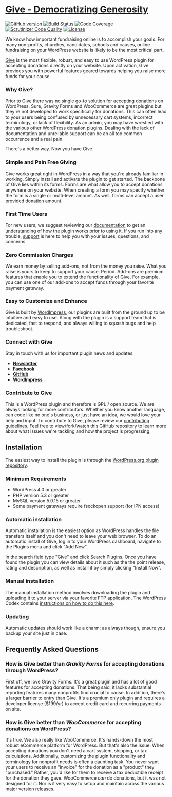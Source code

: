 # [Give - Democratizing Generosity](https://givewp.com "Give - Democratizing Generosity") #
[![GitHub version](https://badge.fury.io/gh/wordimpress%2Fgive.svg)](https://badge.fury.io/gh/wordimpress%2Fgive) [![Build Status](https://travis-ci.org/WordImpress/Give.svg?branch=master)](https://travis-ci.org/WordImpress/Give) [![Code Coverage](https://scrutinizer-ci.com/g/WordImpress/Give/badges/coverage.png?b=master)](https://scrutinizer-ci.com/g/WordImpress/Give/?branch=master) [![Scrutinizer Code Quality](https://scrutinizer-ci.com/g/WordImpress/Give/badges/quality-score.png?b=master)](https://scrutinizer-ci.com/g/WordImpress/Give/?branch=master) [![License](https://img.shields.io/badge/license-GPL--2.0%2B-green.svg)](https://github.com/WordImpress/Give/blob/master/license.txt)

We know how important fundraising online is to accomplish your goals. For many non-profits, churches, candidates, schools and causes, online fundraising on your WordPress website is likely to be the most critical part.

[Give](https://givewp.com "Give - Democratizing Generosity") is the most flexible, robust, and easy to use WordPress plugin for accepting donations directly on your website. Upon activation, Give provides you with powerful features geared towards helping you raise more funds for your cause.

### Why Give? ###

Prior to Give there was no single go-to solution for accepting donations on WordPress. Sure, Gravity Forms and WooCommerce are great plugins but they're not developed to work specifically for donations. This can often lead to your users being confused by unnecessary cart systems, incorrect terminology, or lack of flexibility. As an admin, you may have wrestled with the various other WordPress donation plugins. Dealing with the lack of documentation and unreliable support can be an all too common occurrence and a real pain.

There's a better way. Now you have Give.

### Simple and Pain Free Giving ###

Give works great right in WordPress in a way that you're already familiar in working. Simply install and activate the plugin to get started. The backbone of Give lies within its forms. Forms are what allow you to accept donations anywhere on your website. When creating a form you may specify whether the form is a single or multi-level amount. As well, forms can accept a user provided donation amount.

### First Time Users ###

For new users, we suggest reviewing our [documentation](https://givewp.com/documentation "Visit the Give docs") to get an understanding of how the plugin works prior to using it. If you run into any trouble, [support](https://givewp.com/support "Visit the Give support page") is here to help you with your issues, questions, and concerns.

### Zero Commission Charges ###

We earn money by selling add-ons, not from the money you raise. What you raise is yours to keep to support your cause. Period. Add-ons are premium features that enable you to extend the functionality of Give. For example, you can use one of our add-ons to accept funds through your favorite payment gateway.

### Easy to Customize and Enhance ###

Give is built by [WordImpress](http://wordimpress.com "Visit the the developers of Give - WordImpress"), our plugins are built from the ground up to be intuitive and easy to use. Along with the plugin is a support team that is dedicated, fast to respond, and always willing to squash bugs and help troubleshoot.

### Connect with Give ###

Stay in touch with us for important plugin news and updates:

* **[Newsletter](http://eepurl.com/bggG99 "Subscribe via MailChimp")**
* **[Facebook](http://facebook.com/wpgive "Visit the Give on Facebook")**
* **[GitHub](https://github.com/WordImpress/Give "Visit the the developers of Give - WordImpress")**
* **[WordImpress](http://wordimpress.com "Visit the the developers of Give - WordImpress")**

### Contribute to Give ###

This is a WordPress plugin and therefore is GPL / open source. We are always looking for more contributors. Whether you know another language, can code like no one's business, or just have an idea, we would love your help and input. To contribute to Give, please review our [contributing guidelines](CONTRIBUTING.md). Feel free to view/fork/watch this GitHub repository to learn more about what issues we're tackling and how the project is progressing.

## Installation ##

The easiest way to install the plugin is through the [WordPress.org plugin repository](http://wordpress.org/plugins/give "Give on the WordPress.org plugin repository").

### Minimum Requirements ###

* WordPress 4.0 or greater
* PHP version 5.3 or greater
* MySQL version 5.0.15 or greater
* Some payment gateways require fsockopen support (for IPN access)

### Automatic installation ###

Automatic installation is the easiest option as WordPress handles the file transfers itself and you don't need to leave your web browser. To do an automatic install of Give, log in to your WordPress dashboard, navigate to the Plugins menu and click "Add New".

In the search field type "Give" and click Search Plugins. Once you have found the plugin you can view details about it such as the the point release, rating and description, as well as install it by simply clicking "Install Now".

### Manual installation ###

The manual installation method involves downloading the plugin and uploading it to your server via your favorite FTP application. The WordPress Codex contains [instructions on how to do this here](http://codex.wordpress.org/Managing_Plugins#Manual_Plugin_Installation).

### Updating ###

Automatic updates should work like a charm; as always though, ensure you backup your site just in case.

## Frequently Asked Questions ##

### How is Give better than *Gravity Forms* for accepting donations through WordPress? ###

First off, we love Gravity Forms. It's a great plugin and has a lot of good features for accepting donations. That being said, it lacks substantial reporting features many nonprofits find crucial to cause. In addition, there's a larger barrier to entry than Give. It's a premium only plugin and requires a developer license ($199/yr) to accept credit card and recurring payments on site.

### How is Give better than *WooCommerce* for accepting donations on WordPress? ###

It's true. We also really like WooCommerce. It's hands-down the most robust eCommerce platform for WordPress. But that's also the issue. When accepting donations you don't need a cart system, shipping, or tax calculations. Additionally, customizing the plugin functionality and terminology for nonprofit needs is often a daunting task. You never want your users to receive an "invoice" for the donation as a "product" they "purchased." Rather, you'd like for them to receive a tax deductible receipt for the donation they gave. WooCommerce *can* do donations, but it was not designed for it. Nor is it very easy to setup and maintain across the various major version releases. 